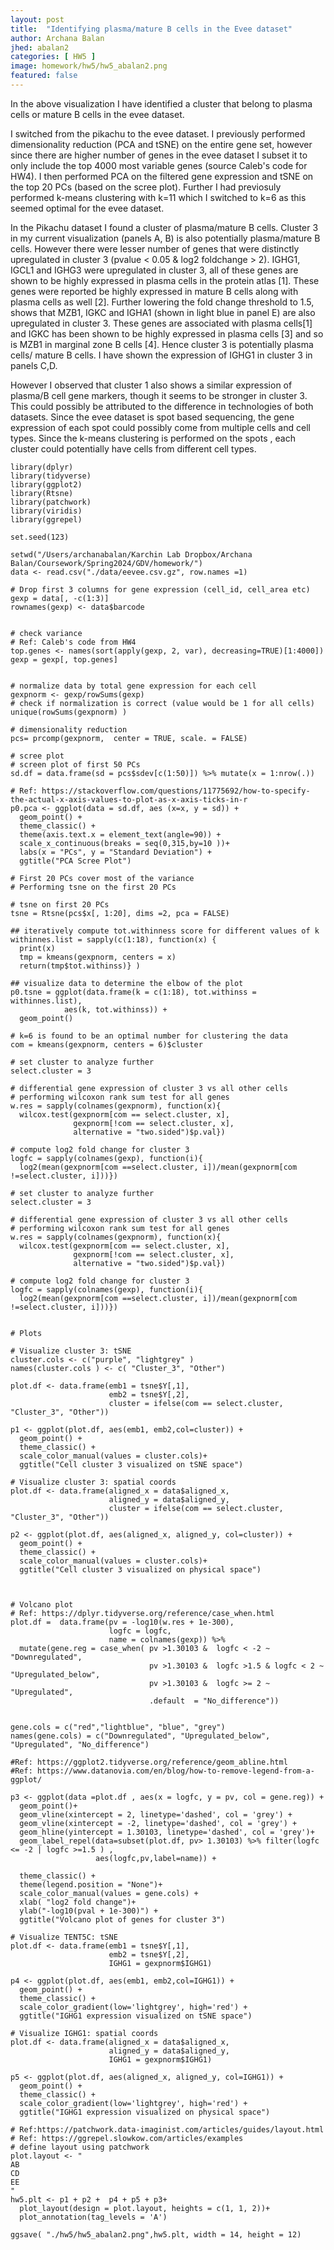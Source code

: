 ```yaml
---
layout: post
title:  "Identifying plasma/mature B cells in the Evee dataset" 
author: Archana Balan
jhed: abalan2
categories: [ HW5 ]
image: homework/hw5/hw5_abalan2.png
featured: false
---
```


In the above visualization I have identified a cluster that belong to plasma cells or mature B cells in the evee dataset. 

I switched from the pikachu to the evee dataset. I previously performed dimensionality reduction (PCA and tSNE) on the entire gene 
set, however since there are higher number of genes in the evee dataset I subset it to only include the top 4000 most variable 
genes (source Caleb's code for HW4). I then performed PCA on the filtered gene expression and tSNE on the top 20 PCs (based on the 
scree plot). Further I had previosuly performed k-means clustering with k=11 which I switched to k=6 as this seemed optimal for the 
evee dataset. 

In the Pikachu dataset I found a cluster of plasma/mature B cells. Cluster 3 in my current visualization (panels A, B) is also 
potentially plasma/mature B cells.  However there were lesser number of genes that were distinctly upregulated in cluster 3 (pvalue 
< 0.05 & log2 foldchange > 2). IGHG1, IGCL1 and IGHG3 were upregulated in cluster 3, all of these genes are shown to be highly 
expressed in plasma cells in the protein atlas [1]. These genes were reported be highly expressed in mature B cells along with 
plasma cells as well [2]. Further lowering the fold change threshold to 1.5, shows that MZB1, IGKC and IGHA1 (shown in light blue 
in panel E) are also upregulated in cluster 3. These genes are associated with plasma cells[1] and IGKC has been shown to be highly 
expressed in plasma cells [3] and so is MZB1 in marginal zone B cells [4]. Hence cluster 3 is potentially plasma cells/ mature B 
cells. I have shown the expression of IGHG1 in cluster 3 in panels C,D. 

However I observed that cluster 1 also shows a similar expression of plasma/B cell gene markers, though it seems to be stronger in 
cluster 3. This could possibly be attributed to the difference in technologies of both datasets. Since the evee dataset is spot 
based sequencing, the gene expression of each spot could possibly come from multiple cells and cell types. Since the k-means 
clustering is performed on the spots , each cluster could potentially have cells from different cell types. 


```{r}
library(dplyr)
library(tidyverse)
library(ggplot2)
library(Rtsne)
library(patchwork)
library(viridis)
library(ggrepel)

set.seed(123)

setwd("/Users/archanabalan/Karchin Lab Dropbox/Archana Balan/Coursework/Spring2024/GDV/homework/")
data <- read.csv("./data/eevee.csv.gz", row.names =1)

# Drop first 3 columns for gene expression (cell_id, cell_area etc)
gexp = data[, -c(1:3)]
rownames(gexp) <- data$barcode


# check variance
# Ref: Caleb's code from HW4
top.genes <- names(sort(apply(gexp, 2, var), decreasing=TRUE)[1:4000])
gexp = gexp[, top.genes]


# normalize data by total gene expression for each cell
gexpnorm <- gexp/rowSums(gexp)
# check if normalization is correct (value would be 1 for all cells)
unique(rowSums(gexpnorm) )

# dimensionality reduction 
pcs= prcomp(gexpnorm,  center = TRUE, scale. = FALSE)

# scree plot 
# screen plot of first 50 PCs
sd.df = data.frame(sd = pcs$sdev[c(1:50)]) %>% mutate(x = 1:nrow(.))

# Ref: https://stackoverflow.com/questions/11775692/how-to-specify-the-actual-x-axis-values-to-plot-as-x-axis-ticks-in-r
p0.pca <- ggplot(data = sd.df, aes (x=x, y = sd)) + 
  geom_point() +
  theme_classic() +
  theme(axis.text.x = element_text(angle=90)) +
  scale_x_continuous(breaks = seq(0,315,by=10 ))+
  labs(x = "PCs", y = "Standard Deviation") +
  ggtitle("PCA Scree Plot")

# First 20 PCs cover most of the variance 
# Performing tsne on the first 20 PCs

# tsne on first 20 PCs
tsne = Rtsne(pcs$x[, 1:20], dims =2, pca = FALSE)

## iteratively compute tot.withinness score for different values of k 
withinnes.list = sapply(c(1:18), function(x) { 
  print(x)
  tmp = kmeans(gexpnorm, centers = x)
  return(tmp$tot.withinss)} )

## visualize data to determine the elbow of the plot
p0.tsne = ggplot(data.frame(k = c(1:18), tot.withinss = withinnes.list), 
            aes(k, tot.withinss)) +
  geom_point()

# k=6 is found to be an optimal number for clustering the data
com = kmeans(gexpnorm, centers = 6)$cluster

# set cluster to analyze further
select.cluster = 3

# differential gene expression of cluster 3 vs all other cells
# performing wilcoxon rank sum test for all genes
w.res = sapply(colnames(gexpnorm), function(x){
  wilcox.test(gexpnorm[com == select.cluster, x],
              gexpnorm[!com == select.cluster, x], 
              alternative = "two.sided")$p.val})

# compute log2 fold change for cluster 3 
logfc = sapply(colnames(gexp), function(i){
  log2(mean(gexpnorm[com ==select.cluster, i])/mean(gexpnorm[com !=select.cluster, i]))})

# set cluster to analyze further
select.cluster = 3

# differential gene expression of cluster 3 vs all other cells
# performing wilcoxon rank sum test for all genes
w.res = sapply(colnames(gexpnorm), function(x){
  wilcox.test(gexpnorm[com == select.cluster, x],
              gexpnorm[!com == select.cluster, x], 
              alternative = "two.sided")$p.val})

# compute log2 fold change for cluster 3 
logfc = sapply(colnames(gexp), function(i){
  log2(mean(gexpnorm[com ==select.cluster, i])/mean(gexpnorm[com !=select.cluster, i]))})


# Plots

# Visualize cluster 3: tSNE
cluster.cols <- c("purple", "lightgrey" )
names(cluster.cols ) <- c( "Cluster_3", "Other")

plot.df <- data.frame(emb1 = tsne$Y[,1], 
                      emb2 = tsne$Y[,2],
                      cluster = ifelse(com == select.cluster, "Cluster_3", "Other"))

p1 <- ggplot(plot.df, aes(emb1, emb2,col=cluster)) + 
  geom_point() +
  theme_classic() + 
  scale_color_manual(values = cluster.cols)+
  ggtitle("Cell cluster 3 visualized on tSNE space") 

# Visualize cluster 3: spatial coords
plot.df <- data.frame(aligned_x = data$aligned_x, 
                      aligned_y = data$aligned_y,
                      cluster = ifelse(com == select.cluster, "Cluster_3", "Other"))

p2 <- ggplot(plot.df, aes(aligned_x, aligned_y, col=cluster)) + 
  geom_point() +
  theme_classic() + 
  scale_color_manual(values = cluster.cols)+
  ggtitle("Cell cluster 3 visualized on physical space")



# Volcano plot 
# Ref: https://dplyr.tidyverse.org/reference/case_when.html
plot.df =  data.frame(pv = -log10(w.res + 1e-300), 
                      logfc = logfc, 
                      name = colnames(gexp)) %>% 
  mutate(gene.reg = case_when( pv >1.30103 &  logfc < -2 ~ "Downregulated", 
                               pv >1.30103 &  logfc >1.5 & logfc < 2 ~ "Upregulated_below",
                               pv >1.30103 &  logfc >= 2 ~ "Upregulated",
                               .default  = "No_difference"))


gene.cols = c("red","lightblue", "blue", "grey")
names(gene.cols) = c("Downregulated", "Upregulated_below", "Upregulated", "No_difference")

#Ref: https://ggplot2.tidyverse.org/reference/geom_abline.html
#Ref: https://www.datanovia.com/en/blog/how-to-remove-legend-from-a-ggplot/

p3 <- ggplot(data =plot.df , aes(x = logfc, y = pv, col = gene.reg)) +
  geom_point()+
  geom_vline(xintercept = 2, linetype='dashed', col = 'grey') +
  geom_vline(xintercept = -2, linetype='dashed', col = 'grey') +
  geom_hline(yintercept = 1.30103, linetype='dashed', col = 'grey')+
  geom_label_repel(data=subset(plot.df, pv> 1.30103) %>% filter(logfc <= -2 | logfc >=1.5 ) ,
                   aes(logfc,pv,label=name)) +
  
  theme_classic() +
  theme(legend.position = "None")+
  scale_color_manual(values = gene.cols) +
  xlab( "log2 fold change")+
  ylab("-log10(pval + 1e-300)") +
  ggtitle("Volcano plot of genes for cluster 3")

# Visualize TENT5C: tSNE
plot.df <- data.frame(emb1 = tsne$Y[,1], 
                      emb2 = tsne$Y[,2],
                      IGHG1 = gexpnorm$IGHG1)

p4 <- ggplot(plot.df, aes(emb1, emb2,col=IGHG1)) + 
  geom_point() +
  theme_classic() + 
  scale_color_gradient(low='lightgrey', high='red') +
  ggtitle("IGHG1 expression visualized on tSNE space") 

# Visualize IGHG1: spatial coords
plot.df <- data.frame(aligned_x = data$aligned_x, 
                      aligned_y = data$aligned_y,
                      IGHG1 = gexpnorm$IGHG1)

p5 <- ggplot(plot.df, aes(aligned_x, aligned_y, col=IGHG1)) + 
  geom_point() +
  theme_classic() + 
  scale_color_gradient(low='lightgrey', high='red') +
  ggtitle("IGHG1 expression visualized on physical space")

# Ref:https://patchwork.data-imaginist.com/articles/guides/layout.html 
# Ref: https://ggrepel.slowkow.com/articles/examples
# define layout using patchwork
plot.layout <- "
AB
CD
EE
"
hw5.plt <- p1 + p2 +  p4 + p5 + p3+
  plot_layout(design = plot.layout, heights = c(1, 1, 2))+
  plot_annotation(tag_levels = 'A')

ggsave( "./hw5/hw5_abalan2.png",hw5.plt, width = 14, height = 12)


```

